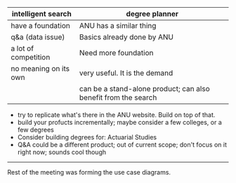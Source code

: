 | intelligent search | degree planner |
|-----------------------|--------------|
| have a foundation    |  ANU has a similar thing|
| q&a (data issue) |Basics already done by ANU|
| a lot of competition | Need more foundation| 
| no meaning on its own| very useful. It is the demand |
| | can be a stand-alone product; can also benefit from the search|


* try to replicate what's there in the ANU website. Build on top of that.
* build your profucts incrementally; maybe consider a few colleges, or a few degrees
* Consider building degrees for: Actuarial Studies
* Q&A could be a different product; out of current scope; don't focus on it right now; sounds cool though


----

Rest of the meeting was forming the use case diagrams.